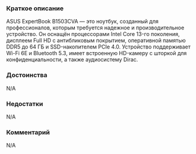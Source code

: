 ### **Краткое описание**
ASUS ExpertBook B1503CVA — это ноутбук, созданный для профессионалов, которым требуется надежное и производительное устройство. Он оснащён процессорами Intel Core 13-го поколения, дисплеем Full HD с антибликовым покрытием, оперативной памятью DDR5 до 64 ГБ и SSD-накопителем PCIe 4.0. Устройство поддерживает Wi-Fi 6E и Bluetooth 5.3, имеет встроенную HD-камеру с шторкой для конфиденциальности, а также аудиосистему Dirac.

### **Достоинства**
N/A

### **Недостатки**
N/A

### **Комментарий**
N/A
